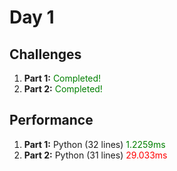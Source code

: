 # Day 1

## Challenges
<ol>
    <li><b>Part 1:</b> <span style="color:green">Completed!</span></li>
    <li><b>Part 2:</b> <span style="color:green">Completed!</span></li>
</ol>

## Performance
<ol>
    <li><b>Part 1:</b> Python (32 lines) <span style="color:green">1.2259ms</span></li>
    <li><b>Part 2:</b> Python (31 lines) <span style="color:red">29.033ms</span></li>
</ol>